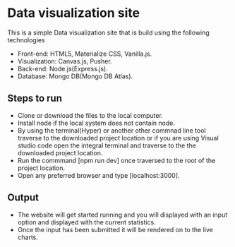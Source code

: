 # Data visualization site

This is a simple Data visualization site that is build using the following technologies

* Front-end: HTML5, Materialize CSS, Vanilla.js.
* Visualization: Canvas.js, Pusher.
* Back-end: Node.js(Express.js).
* Database: Mongo DB(Mongo DB Atlas).


## Steps to run

* Clone or download the files to the local computer.
* Install node if the local system does not contain node.
* By using the terminal(Hyper) or another other commnad line tool traverse to the downloaded project location or if you are using Visual studio code open the integral terminal and traverse to the the downloaded project location.
* Run the commmand [npm run dev] once traversed to the root of the project location.
* Open any preferred browser and type [localhost:3000].


## Output

* The website will get started running and you will displayed with an input option and displayed with the current statistics.
* Once the input has been submitted it will be rendered on to the live charts.